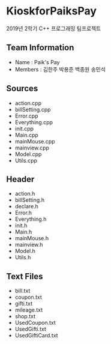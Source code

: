 # KioskforPaiksPay
2019년 2학기 C++ 프로그래밍 팀프로젝트

## Team Information
<ul>
 <li>Name : Paik's Pay
 <li>Members : 김한주 박용준 백종원 송민석
</ul>

## Sources
<ul>
  <li> action.cpp </li>
  <li> billSetting.cpp </li>
  <li> Error.cpp </li>
  <li> Everything.cpp </li>
  <li> init.cpp </li>
  <li> Main.cpp </li>
  <li> mainMouse.cpp </li>
  <li> mainview.cpp </li>
  <li> Model.cpp </li>
  <li> Utils.cpp </li>
</ul>

## Header
<ul>
  <li> action.h </li>
  <li> billSetting.h </li>
  <li> declare.h </li>
  <li> Error.h </li>
  <li> Everything.h </li>
  <li> init.h </li>
  <li> Main.h </li>
  <li> mainMouse.h </li>
  <li> mainview.h </li>
  <li> Model.h </li>
  <li> Utils.h </li>
</ul>

## Text Files
<ul>
  <li> bill.txt </li>
  <li> coupon.txt </li>
  <li> gifti.txt </li>
  <li> mileage.txt </li>
  <li> shop.txt </li>
  <li> UsedCoupon.txt </li>
  <li> UsedGifti.txt </li>
  <li> UsedGiftiCard.txt </li>
  </ul>
